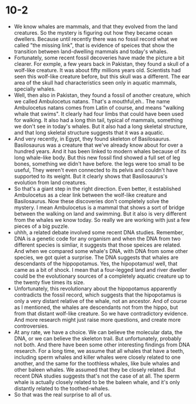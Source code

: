 # 10-2
+ We know whales are mammals, and that they evolved from the land creatures. So the mystery is figuring out how they became ocean dwellers. Because until recently there was no fossil record what we called "the missing link", that is evidence of speices that show the transition between land-dwelling mammals and today's whales.
+ Fortunately, some recent fossil decoveries have made the picture a bit clearer. For exmple, a few years back in Pakistan, they found a skull of a wolf-like creature. It was about fifty millions years old. Scientists had seen this wolf-like creature before, but this skull was a different. The ear area of the skull had characteristics seen only in aquatic mammals, specially whales. 
+ Well, then also in Pakistan, they found a fossil of another creature, which we called Ambulocetus natans. That's a mouthful,eh.. The name Ambulocetus natans comes from Latin of course, and means "walking whale that swims". It clearly had four limbs that could have been used for walking. It also had a long thin tail, typical of mammals, something we don't see in today's whales. But it also had a long skeletal structure, and that long skeletal structure suggests that it was a aquatic. 
+ And very recently, in Egypt, they found skeleton of Basilosaurus. Basilosaurus was a creature that we've already know about for over a hundred years. And it has been linked to modern whales because of its long whale-like body. But this new fossil find showed a full set of leg bones, something we didn't have before. the legs were too small to be useful, They weren't even connected to its pelvis and couldn't have supported to its weight. But it clearly shows that Basilosaurus's evolution from land creatures. 
+ So that's a giant step in the right direction. Even better, it established Ambulocetus as a clear link between the wolf-like creature and Basilosaurus. Now these discoveries don't completely solve the mystery. I mean Ambulocetus is a mammal that shows a sort of bridge between the walking on land and swimming. But it also is very different from the whales we know today. So really we are working with just a few pieces of a big puzzle.
+ uhhh, a related debate involved some recent DNA studies. Remember, DNA is a genetic code for any organism and when the DNA from two different species is simliar, it suggests that those speices are related. And when we compared some whale's DNA, with DNA from some other species, we got quiet a surprise. The DNA suggests that  whales are descendants of the hippopotamus. Yes, the hipopotamus! well, that came as a bit of shock. I mean that a four-legged land and river dweller could be the evolutionary sources of a completely aquatic creature up to the twenty five times its size.
+ Unfortunately, this revolutionary about the hipopotamus apparently contradicts the fossil record, which suggests that the hipopotamus is only a very distant relative of the whale, not an ancestor. And of course as I mentioned, the whales are descendants not from the hippo, but from that distant wolf-like creature. So we have contradictory evidence. And more research might just raise more questions, and create more controversies. 
+ At any rate, we have a choice. We can believe the molecular data, the DNA, or we can believe the skeleton trail. But unfortunately, probably not both. And there have been some other interesting findings from DNA research. For a long time, we assume that all whales that have a teeth, including sperm whales and killer whales were closely related to one another, and the same for the toothless whales, like bule whales and other baleen whales. We assumed that they be closely related. But recent DNA studies suggests that's not the case of at all. The sperm whale is actually closely related to be the baleen whale, and it's only distantly related to the toothed-whales.
+ So that was the real surprise to all of us.